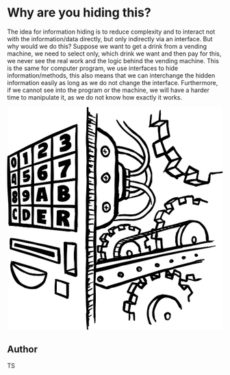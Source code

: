 <!-- BEGIN TITLE -->
# Why are you hiding this?
<!-- END TITLE -->

<!-- BEGIN BODY -->
The idea for information hiding is to reduce complexity and to interact not with the information/data directly,
but only indirectly via an interface. But why would we do this? Suppose we want to get a drink  from a vending machine,
we need to select only, which drink we want and then pay for this, we never see the real work  and the logic behind the vending machine.
This is the same for computer program, we use interfaces to hide  information/methods,
this also means that we can interchange the hidden information easily as long as we do not change the interface. Furthermore, if we cannot see into the program or the machine, we will have a harder time to manipulate it, as we do not know how exactly it works.
<!-- END BODY -->


 



 
![Vending Machine](../images/image-065-information-hiding.svg)



<!-- BEGIN OPTIONAL -->

<!-- END OPTIONAL -->



## Author
<!-- BEGIN AUTHOR -->
TS
<!-- END AUTHOR -->
